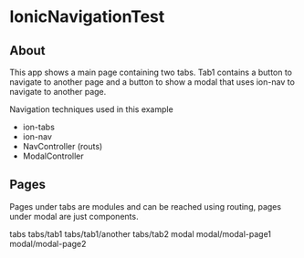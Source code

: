 # IonicNavigationTest

## About
This app shows a main page containing two tabs.
Tab1 contains a button to navigate to another page and a button to show a modal that uses ion-nav to navigate to another page.

Navigation techniques used in this example
* ion-tabs
* ion-nav
* NavController (routs)
* ModalController

## Pages

Pages under tabs are modules and can be reached using routing, pages under modal are just components.

tabs
tabs/tab1
tabs/tab1/another
tabs/tab2
modal
modal/modal-page1
modal/modal-page2

